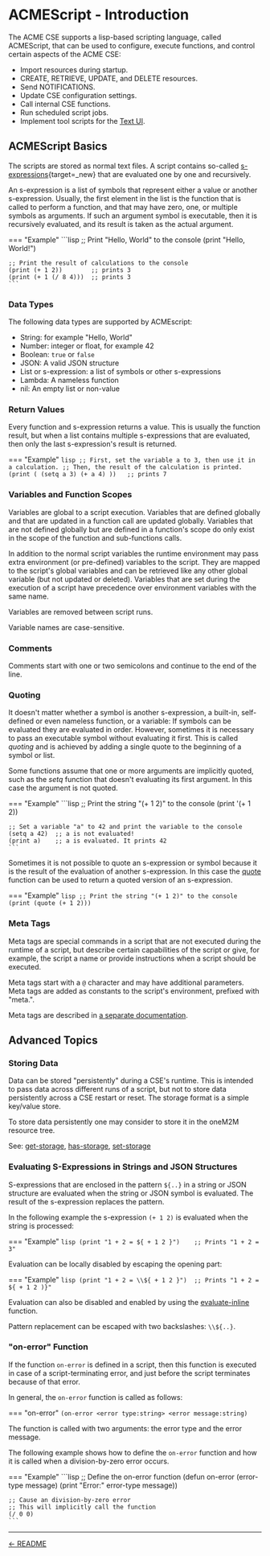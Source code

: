# ACMEScript - Introduction

The ACME CSE supports a lisp-based scripting language, called ACMEScript, that can be used to configure, execute functions, and control certain aspects of the ACME CSE:

- Import resources during startup.
- CREATE, RETRIEVE, UPDATE, and DELETE resources.
- Send NOTIFICATIONS.
- Update CSE configuration settings.
- Call internal CSE functions.
- Run scheduled script jobs.
- Implement tool scripts for the [Text UI](../setup/TextUI.md).


## ACMEScript Basics

The scripts are stored as normal text files. A script contains so-called [s-expressions](https://en.wikipedia.org/wiki/S-expression){target=_new} that are evaluated one by one and recursively. 

An s-expression is a list of symbols that represent either a value or another s-expression. Usually, the first element in the list is the function that is called to perform a function, and that may have zero, one, or multiple symbols as arguments. If such an argument symbol is executable, then it is recursively evaluated, and its result is taken as the actual argument.

=== "Example"
	```lisp
	;; Print "Hello, World" to the console
	(print "Hello, World!")

	;; Print the result of calculations to the console
	(print (+ 1 2))        ;; prints 3
	(print (+ 1 (/ 8 4)))  ;; prints 3
	```

### Data Types

The following data types are supported by ACMEscript:

- String: for example "Hello, World"
- Number: integer or float, for example 42
- Boolean: `true` or `false`
- JSON: A valid JSON structure
- List or s-expression: a list of symbols or other s-expressions
- Lambda: A nameless function
- nil: An empty list or non-value


### Return Values

Every function and s-expression returns a value. This is usually the function result, but when a list contains multiple s-expressions that are evaluated, then only the last s-expression's result is returned.

=== "Example"
	```lisp
	;; First, set the variable a to 3, then use it in a calculation.
	;; Then, the result of the calculation is printed.
	(print ( (setq a 3) (+ a 4) ))   ;; prints 7
	```


### Variables and Function Scopes

Variables are global to a script execution. Variables that are defined globally and that are updated in a function call are updated globally. Variables that are not defined globally but are defined in a function's scope do only exist in the scope of the function and sub-functions calls.

In addition to the normal script variables the runtime environment may pass extra environment (or pre-defined) variables to the script. They are mapped to the script's global variables and can be retrieved like any other global variable (but not updated or deleted). Variables that are set during the execution of a script have precedence over environment variables with the same name.

Variables are removed between script runs.

Variable names are case-sensitive.



### Comments

Comments start with one or two semicolons and continue to the end of the line.



### Quoting

It doesn't matter whether a symbol is another s-expression, a built-in, self-defined or even nameless function, or a variable: If symbols can be evaluated they are evaluated in order. However, sometimes it is necessary to pass an executable symbol without evaluating it first. This is called *quoting* and is achieved by adding a single quote to the beginning of a symbol or list.

Some functions assume that one or more arguments are implicitly quoted, such as the *setq* function that doesn't evaluating its first argument. In this case the argument is not quoted.


=== "Example"
	```lisp
	;; Print the string "(+ 1 2)" to the console
	(print '(+ 1 2))

	;; Set a variable "a" to 42 and print the variable to the console
	(setq a 42)  ;; a is not evaluated!
	(print a)    ;; a is evaluated. It prints 42
	```

Sometimes it is not possible to quote an s-expression or symbol because it is the result of the evaluation of another s-expression. In this case the [quote](ACMEScript-functions.md#quote) function can be used to return a quoted version of an s-expression.

=== "Example"
	```lisp
	;; Print the string "(+ 1 2)" to the console
	(print (quote (+ 1 2)))
	```

### Meta Tags

Meta tags are special commands in a script that are not executed during the runtime of a script, but describe certain capabilities of the script or give, for example, the script a name or provide instructions when a script should be executed.

Meta tags start with a `@` character and may have additional parameters. Meta tags are added as constants to the script's environment, prefixed with "meta.".

Meta tags are described in [a separate documentation](../development/ACMEScript-metatags.md).


## Advanced Topics

### Storing Data

Data can be stored "persistently" during a CSE's runtime. This is intended to pass data across different runs of a script, but not to store data persistently across a CSE restart or reset. The storage format is a simple key/value store.

To store data persistently one may consider to store it in the oneM2M resource tree.

See:  [get-storage](ACMEScript-functions.md##get-storage), [has-storage](ACMEScript-functions.md##has-storage), [set-storage](ACMEScript-functions.md#set-storage)

### Evaluating S-Expressions in Strings and JSON Structures

S-expressions that are enclosed in the pattern `${..}` in a string or JSON structure are evaluated when the string or JSON symbol is evaluated. The result of the s-expression replaces the pattern. 


In the following example the s-expression `(+ 1 2)` is evaluated when the string is processed:

=== "Example"
	```lisp
	(print "1 + 2 = ${ + 1 2 }") 	;; Prints "1 + 2 = 3"
	```

Evaluation can be locally disabled by escaping the opening part:

=== "Example"
	```lisp
 	(print "1 + 2 = \\${ + 1 2 }")  ;; Prints "1 + 2 = ${ + 1 2 )}"
	```

Evaluation can also be disabled and enabled by using the [evaluate-inline](ACMEScript-functions.md#evaluate-inline) function.

Pattern replacement can be escaped with two backslashes: `\\${..}`.

### "on-error" Function

If the function `on-error` is defined in a script, then this function is executed in case of a script-terminating error, and just before the script terminates because of that error.

In general, the `on-error` function is called as follows:

=== "on-error"
	`(on-error <error type:string> <error message:string)`

The function is called with two arguments: the error type and the error message.

The following example shows how to define the `on-error` function and how it is called when a division-by-zero error occurs. 

=== "Example"
	```lisp
	;; Define the on-error function
	(defun on-error (error-type message) (print "Error:" error-type message)) 

	;; Cause an division-by-zero error
	;; This will implicitly call the function
	(/ 0 0)                                      
	```

---

[← README](../README.md) 

